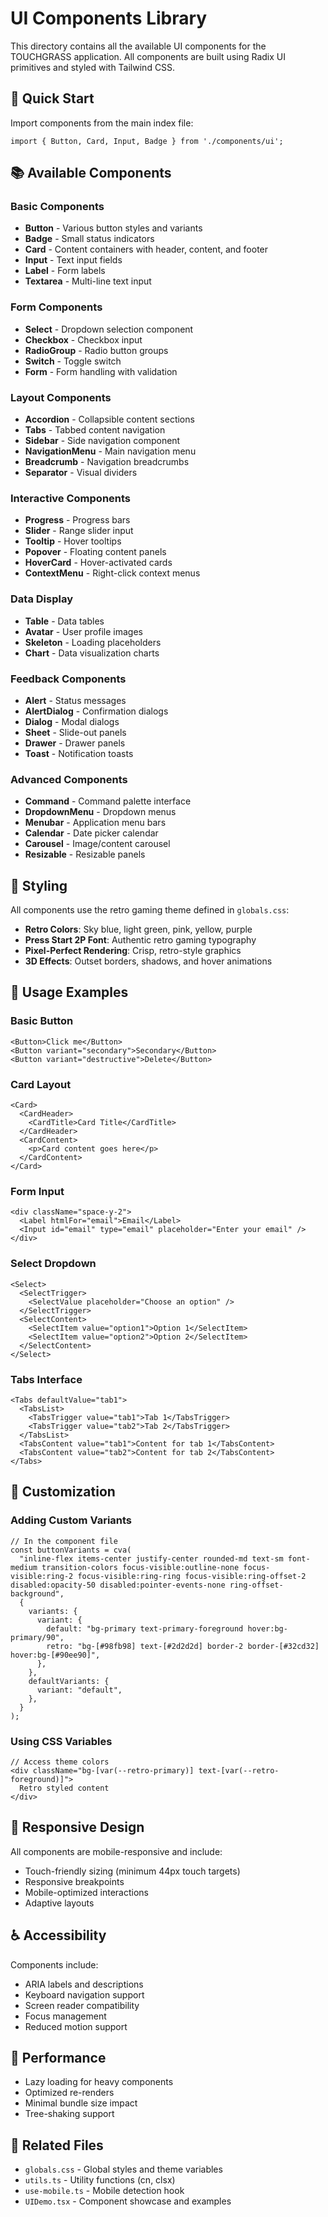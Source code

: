 # UI Components Library

This directory contains all the available UI components for the TOUCHGRASS application. All components are built using Radix UI primitives and styled with Tailwind CSS.

## 🚀 Quick Start

Import components from the main index file:

```tsx
import { Button, Card, Input, Badge } from './components/ui';
```

## 📚 Available Components

### Basic Components
- **Button** - Various button styles and variants
- **Badge** - Small status indicators
- **Card** - Content containers with header, content, and footer
- **Input** - Text input fields
- **Label** - Form labels
- **Textarea** - Multi-line text input

### Form Components
- **Select** - Dropdown selection component
- **Checkbox** - Checkbox input
- **RadioGroup** - Radio button groups
- **Switch** - Toggle switch
- **Form** - Form handling with validation

### Layout Components
- **Accordion** - Collapsible content sections
- **Tabs** - Tabbed content navigation
- **Sidebar** - Side navigation component
- **NavigationMenu** - Main navigation menu
- **Breadcrumb** - Navigation breadcrumbs
- **Separator** - Visual dividers

### Interactive Components
- **Progress** - Progress bars
- **Slider** - Range slider input
- **Tooltip** - Hover tooltips
- **Popover** - Floating content panels
- **HoverCard** - Hover-activated cards
- **ContextMenu** - Right-click context menus

### Data Display
- **Table** - Data tables
- **Avatar** - User profile images
- **Skeleton** - Loading placeholders
- **Chart** - Data visualization charts

### Feedback Components
- **Alert** - Status messages
- **AlertDialog** - Confirmation dialogs
- **Dialog** - Modal dialogs
- **Sheet** - Slide-out panels
- **Drawer** - Drawer panels
- **Toast** - Notification toasts

### Advanced Components
- **Command** - Command palette interface
- **DropdownMenu** - Dropdown menus
- **Menubar** - Application menu bars
- **Calendar** - Date picker calendar
- **Carousel** - Image/content carousel
- **Resizable** - Resizable panels

## 🎨 Styling

All components use the retro gaming theme defined in `globals.css`:

- **Retro Colors**: Sky blue, light green, pink, yellow, purple
- **Press Start 2P Font**: Authentic retro gaming typography
- **Pixel-Perfect Rendering**: Crisp, retro-style graphics
- **3D Effects**: Outset borders, shadows, and hover animations

## 🔧 Usage Examples

### Basic Button
```tsx
<Button>Click me</Button>
<Button variant="secondary">Secondary</Button>
<Button variant="destructive">Delete</Button>
```

### Card Layout
```tsx
<Card>
  <CardHeader>
    <CardTitle>Card Title</CardTitle>
  </CardHeader>
  <CardContent>
    <p>Card content goes here</p>
  </CardContent>
</Card>
```

### Form Input
```tsx
<div className="space-y-2">
  <Label htmlFor="email">Email</Label>
  <Input id="email" type="email" placeholder="Enter your email" />
</div>
```

### Select Dropdown
```tsx
<Select>
  <SelectTrigger>
    <SelectValue placeholder="Choose an option" />
  </SelectTrigger>
  <SelectContent>
    <SelectItem value="option1">Option 1</SelectItem>
    <SelectItem value="option2">Option 2</SelectItem>
  </SelectContent>
</Select>
```

### Tabs Interface
```tsx
<Tabs defaultValue="tab1">
  <TabsList>
    <TabsTrigger value="tab1">Tab 1</TabsTrigger>
    <TabsTrigger value="tab2">Tab 2</TabsTrigger>
  </TabsList>
  <TabsContent value="tab1">Content for tab 1</TabsContent>
  <TabsContent value="tab2">Content for tab 2</TabsContent>
</Tabs>
```

## 🎯 Customization

### Adding Custom Variants
```tsx
// In the component file
const buttonVariants = cva(
  "inline-flex items-center justify-center rounded-md text-sm font-medium transition-colors focus-visible:outline-none focus-visible:ring-2 focus-visible:ring-ring focus-visible:ring-offset-2 disabled:opacity-50 disabled:pointer-events-none ring-offset-background",
  {
    variants: {
      variant: {
        default: "bg-primary text-primary-foreground hover:bg-primary/90",
        retro: "bg-[#98fb98] text-[#2d2d2d] border-2 border-[#32cd32] hover:bg-[#90ee90]",
      },
    },
    defaultVariants: {
      variant: "default",
    },
  }
);
```

### Using CSS Variables
```tsx
// Access theme colors
<div className="bg-[var(--retro-primary)] text-[var(--retro-foreground)]">
  Retro styled content
</div>
```

## 📱 Responsive Design

All components are mobile-responsive and include:
- Touch-friendly sizing (minimum 44px touch targets)
- Responsive breakpoints
- Mobile-optimized interactions
- Adaptive layouts

## ♿ Accessibility

Components include:
- ARIA labels and descriptions
- Keyboard navigation support
- Screen reader compatibility
- Focus management
- Reduced motion support

## 🚀 Performance

- Lazy loading for heavy components
- Optimized re-renders
- Minimal bundle size impact
- Tree-shaking support

## 🔗 Related Files

- `globals.css` - Global styles and theme variables
- `utils.ts` - Utility functions (cn, clsx)
- `use-mobile.ts` - Mobile detection hook
- `UIDemo.tsx` - Component showcase and examples

